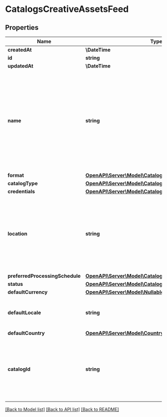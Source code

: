 # CatalogsCreativeAssetsFeed

## Properties
Name | Type | Description | Notes
------------ | ------------- | ------------- | -------------
**createdAt** | **\DateTime** |  | 
**id** | **string** |  | 
**updatedAt** | **\DateTime** |  | 
**name** | **string** | A human-friendly name associated to a given feed. This value is currently nullable due to historical reasons. It is expected to become non-nullable in the future. | 
**format** | [**OpenAPI\Server\Model\CatalogsFormat**](CatalogsFormat.md) |  | 
**catalogType** | [**OpenAPI\Server\Model\CatalogsType**](CatalogsType.md) |  | 
**credentials** | [**OpenAPI\Server\Model\CatalogsFeedCredentials**](CatalogsFeedCredentials.md) |  | 
**location** | **string** | The URL where a feed is available for download. This URL is what Pinterest will use to download a feed for processing. | 
**preferredProcessingSchedule** | [**OpenAPI\Server\Model\CatalogsFeedProcessingSchedule**](CatalogsFeedProcessingSchedule.md) |  | 
**status** | [**OpenAPI\Server\Model\CatalogsStatus**](CatalogsStatus.md) |  | 
**defaultCurrency** | [**OpenAPI\Server\Model\NullableCurrency**](NullableCurrency.md) |  | 
**defaultLocale** | **string** | The locale used within a feed for product descriptions. | 
**defaultCountry** | [**OpenAPI\Server\Model\Country**](Country.md) |  | 
**catalogId** | **string** | Catalog id pertaining to the feed. If not provided, feed will use a default catalog based on type. | 

[[Back to Model list]](../README.md#documentation-for-models) [[Back to API list]](../README.md#documentation-for-api-endpoints) [[Back to README]](../README.md)


